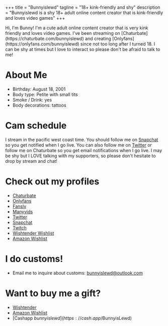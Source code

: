 +++
title = "Bunnyislewd"
tagline = "18+ kink-friendly and shy"
description = "Bunnyislewd is a shy 18+ adult online content creator that is kink-friendly and loves video games"
+++

<!-- <img src="images/bunnyislewd.jpg" alt="Bunny tongue out" width="200" height="200" /> --> Hi, I'm Bunny! I'm a cute adult online content creator that is very kink friendly and loves video games. I've been streaming on [Chaturbate](https://chaturbate.com/bunnyislewd) and creating [Onlyfans](https://onlyfans.com/bunnyislewd) since not too long after I turned 18. I can be shy at times but I love to interact so please don't be afraid to talk to me!


# About Me  

- Birthday: August 18, 2001
- Body type: Petite with small tits  
- Smoke / Drink: yes  
- Body decorations: tattoos


# Cam schedule  

I stream in the pacific west coast time. You should follow me on [Snapchat](https://snapchat.com/add/bunnyislewd) so you get notified when I go live. You can also follow me on [Twitter](https://twitter.com/bunnyislewd) or follow me on Chaturbate so you get email notifications when I go live. I may be shy but I LOVE talking with my supporters, so please don't hesitate to drop by stream and chat!  

# Check out my profiles  

- [Chaturbate](https://chaturbate.com/bunnyislewd/)  
- [Onlyfans](https://onlyfans.com/bunnyislewd)  
- [Fansly](https://fansly.com/bunnyislewd)  
- [Manyvids](https://www.manyvids.com/Activity/bunnyislewd/1003105966/)  
- [Twitter](https://twitter.com/bunnyislewd)  
- [Snapchat](https://snapchat.com/add/bunnyislewd)  
- [Twitch](https://twitch.tv/bunnyisgaming)  
- [Wishtender Wishlist](https://www.wishtender.com/bunnyislewd)  
- [Amazon Wishlist](https://www.amazon.com/hz/wishlist/ls/BK7MD246AJAV)  

# I do customs!  

- Email me to inquire about customs: bunnyislewd@outlook.com  

# Want to buy me a gift?  
- [Wishtender](https://www.wishtender.com/bunnyislewd)  
- [Amazon Wishlist](https://www.amazon.com/hz/wishlist/ls/BK7MD246AJAV)  
- [Cashapp $bunnyislewd](https://cash.app/$BunnyisLewd)  
